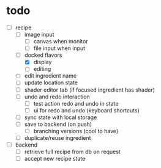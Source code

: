 # todo

- [ ] recipe
  - [ ] image input
    - [ ] canvas when monitor
    - [ ] file input when input
  - [ ] docked flavors
    - [x] display
    - [ ] editing
  - [ ] edit ingredient name
  - [ ] update location state
  - [ ] shader editor tab (if focused ingredient has shader)
  - [ ] undo and redo interaction
    - [ ] test action redo and undo in state
    - [ ] ui for redo and undo (keyboard shortcuts)
  - [ ] sync state with local storage
  - [ ] save to backend (on push)
    - [ ] branching versions (cool to have)
  - [ ] duplicate/reuse ingredient

- [ ] backend
  - [ ] retrieve full recipe from db on request
  - [ ] accept new recipe state
